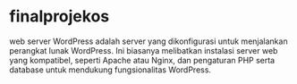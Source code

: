 # finalprojekos
web server WordPress adalah server yang dikonfigurasi untuk menjalankan perangkat lunak WordPress. Ini biasanya melibatkan instalasi server web yang kompatibel, seperti Apache atau Nginx, dan pengaturan PHP serta database untuk mendukung fungsionalitas WordPress.
